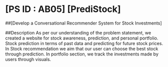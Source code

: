 # [PS ID : AB05] [PrediStock]
##[Develop a Conversational Recommender System for Stock Investments]



##Description
As per our understanding of the problem statement, we created a website for stock awareness, prediction, and personal portfolio. Stock prediction in terms of past data and predicting for future stock prices. In Stock recommendation we aim that our user can choose the best stock through prediction. In portfolio section, we track the investments made by users through visuals.

